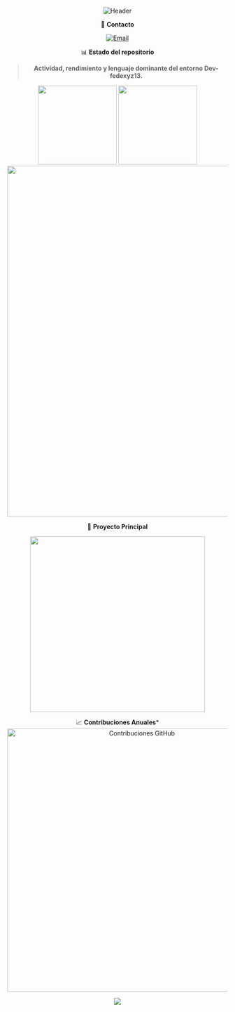 <div align="center">

![Header](https://capsule-render.vercel.app/api?type=waving&color=gradient&height=160&section=header&text=BIENVENIDO%20A%20MI%20PERFIL&fontSize=26&fontColor=00FF41&animation=fadeIn&desc=Explorador%20Digital%20×%20Dev%20Creativo&descSize=13&descAlignY=60)



📩 **Contacto**

[![Email](https://img.shields.io/badge/Gmail-Enviar%20Mensaje-D14836?style=for-the-badge&logo=gmail&logoColor=white)](mailto:Fedelanyt20@gmail.com)


📊  **Estado del repositorio**

> **Actividad, rendimiento y lenguaje dominante del entorno Dev-fedexyz13.**

<div align="center">

<!-- Estadísticas generales -->
<img height="180em" src="https://github-readme-stats-sigma-five.vercel.app/api?username=Dev-fedexyz13&show_icons=true&theme=chartreuse-dark&include_all_commits=true&count_private=true&hide_border=true&bg_color=0D1117&title_color=00FF41&icon_color=00FF41&text_color=39FF14&border_radius=15"/>


<!-- Lenguajes más usados -->
<img height="180em" src="https://github-readme-stats-sigma-five.vercel.app/api/top-langs/?username=Dev-fedexyz13&layout=compact&theme=chartreuse-dark&hide_border=true&langs_count=10&bg_color=0D1117&title_color=00FF41&text_color=39FF14&border_radius=15"/>


<!-- Gráfico de actividad -->
<img width="800" src="https://github-readme-activity-graph.vercel.app/graph?username=Dev-fedexyz13&theme=terminal&bg_color=0D1117&color=00FF41&line=00FF41&point=39FF14&area=true&hide_border=true"/>

</div>


🚀 **Proyecto Principal**

<a href="https://github.com/Dev-fedexyz13/Nagi-Bot">
  <img src="https://github-readme-stats-sigma-five.vercel.app/api/pin/?username=Dev-fedexyz13&repo=Nagi-Bot&theme=chartreuse-dark&hide_border=true&bg_color=0D1117&title_color=00FF41&text_color=39FF14&icon_color=00FF41&border_radius=15" width="400"/>
</a>


📈 **Contribuciones Anuales***
<img src="https://ghchart.rshah.org/00FF41/Dev-fedexyz13" alt="Contribuciones GitHub" width="600"/>



<img src="https://capsule-render.vercel.app/api?type=waving&color=gradient&height=120&section=footer&fontSize=22&fontColor=00FF41&animation=twinkling"/>
</div>
